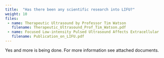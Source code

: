 ```yaml
---
title:  "Has there been any scientific research into LIFU?"
weight: 10
files:
 - name: Therapeutic Ultrasound by Professor Tim Watson
   filename: Therapeutic_Ultrasound_Prof_Tim_Watson.pdf
 - name: Focused Low-intensity Pulsed Ultrasound Affects Extracellular Matrix Degradation via Decreasing Chondrocyte Apoptosis and Inflammatory Mediators in a Surgically Induced Osteoarthritic Rabbit Model, Lang Jia et al, (2016), Ultrasound in Medicine & Biology, 42, 208 - 219
   filename: Publication_on_LIFU.pdf
---
```

 
Yes and more is being done. For more information see attached documents.

